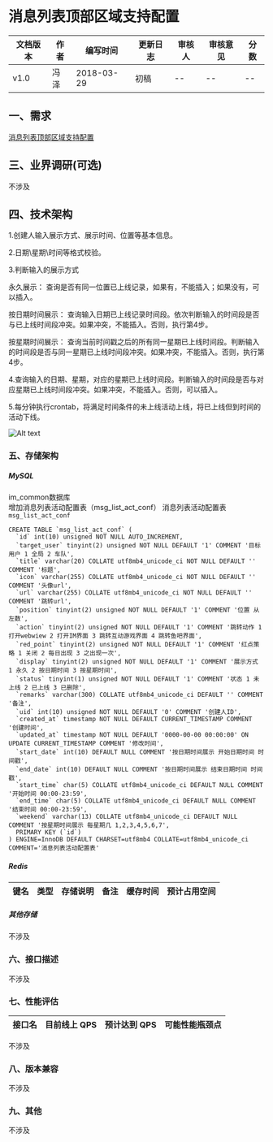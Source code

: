 # 消息列表顶部区域支持配置

| 文档版本 | 作者 | 编写时间 | 更新日志 | 审核人 | 审核意见 | 分数 |
| ----- | ----- | ----- | ----- | ----- | ----- | ----- |
| v1.0 | 冯泽 | 2018-03-29 | 初稿 | -- | -- | -- |
          

## 一、需求 
[消息列表顶部区域支持配置](http://pm.jieniu.cc/projects/douyu_msg/wiki/2018-02-22_PRD-2)

## 三、业界调研(可选) 
不涉及

## 四、技术架构 

1.创建人输入展示方式、展示时间、位置等基本信息。 

2.日期\星期\时间等格式校验。 

3.判断输入的展示方式

永久展示： 
查询是否有同一位置已上线记录，如果有，不能插入；如果没有，可以插入。 

按日期时间展示： 
查询输入日期已上线记录时间段。依次判断输入的时间段是否与已上线时间段冲突。如果冲突，不能插入。否则，执行第4步。 

按星期时间展示： 
查询当前时间戳之后的所有同一星期已上线时间段。判断输入的时间段是否与同一星期已上线时间段冲突。如果冲突，不能插入。否则，执行第4步。 

4.查询输入的日期、星期，对应的星期已上线时间段。判断输入的时间段是否与对应星期已上线时间段冲突。如果冲突，不能插入。否则，可以插入。 

5.每分钟执行crontab，将满足时间条件的未上线活动上线，将已上线但到时间的活动下线。 

![Alt text](./pics/消息列表配置_流程图.png)

### 五、存储架构 
##### MySQL  

im_common数据库  
增加消息列表活动配置表（msg_list_act_conf）
消息列表活动配置表 `msg_list_act_conf`

```
CREATE TABLE `msg_list_act_conf` (
  `id` int(10) unsigned NOT NULL AUTO_INCREMENT,
  `target_user` tinyint(2) unsigned NOT NULL DEFAULT '1' COMMENT '目标用户 1 全局 2 车队',
  `title` varchar(20) COLLATE utf8mb4_unicode_ci NOT NULL DEFAULT '' COMMENT '标题',
  `icon` varchar(255) COLLATE utf8mb4_unicode_ci NOT NULL DEFAULT '' COMMENT '头像url',
  `url` varchar(255) COLLATE utf8mb4_unicode_ci NOT NULL DEFAULT '' COMMENT '跳转url',
  `position` tinyint(2) unsigned NOT NULL DEFAULT '1' COMMENT '位置 从左数',
  `action` tinyint(2) unsigned NOT NULL DEFAULT '1' COMMENT '跳转动作 1 打开webwiew 2 打开IM界面 3 跳转互动游戏界面 4 跳转鱼吧界面',
  `red_point` tinyint(2) unsigned NOT NULL DEFAULT '1' COMMENT '红点策略 1 关闭 2 每日出现 3 之出现一次',
  `display` tinyint(2) unsigned NOT NULL DEFAULT '1' COMMENT '展示方式 1 永久 2 按日期时间 3 按星期时间',
  `status` tinyint(1) unsigned NOT NULL DEFAULT '1' COMMENT '状态 1 未上线 2 已上线 3 已删除',
  `remarks` varchar(300) COLLATE utf8mb4_unicode_ci DEFAULT '' COMMENT '备注',
  `uid` int(10) unsigned NOT NULL DEFAULT '0' COMMENT '创建人ID',
  `created_at` timestamp NOT NULL DEFAULT CURRENT_TIMESTAMP COMMENT '创建时间',
  `updated_at` timestamp NOT NULL DEFAULT '0000-00-00 00:00:00' ON UPDATE CURRENT_TIMESTAMP COMMENT '修改时间',
  `start_date` int(10) DEFAULT NULL COMMENT '按日期时间展示 开始日期时间 时间戳',
  `end_date` int(10) DEFAULT NULL COMMENT '按日期时间展示 结束日期时间 时间戳',
  `start_time` char(5) COLLATE utf8mb4_unicode_ci DEFAULT NULL COMMENT '开始时间 00:00-23:59',
  `end_time` char(5) COLLATE utf8mb4_unicode_ci DEFAULT NULL COMMENT '结束时间 00:00-23:59',
  `weekend` varchar(13) COLLATE utf8mb4_unicode_ci DEFAULT NULL COMMENT '按星期时间展示 每星期几 1,2,3,4,5,6,7',
  PRIMARY KEY (`id`)
) ENGINE=InnoDB DEFAULT CHARSET=utf8mb4 COLLATE=utf8mb4_unicode_ci COMMENT='消息列表活动配置表'
```


##### Redis  

| 键名 | 类型 | 存储说明 | 备注 | 缓存时间 | 预计占用空间 |
| ------|-------:| -----:| -----:| -----:| ----: |


    
##### 其他存储
不涉及

### 六、接口描述 
不涉及

### 七、性能评估 
| 接口名 | 目前线上 QPS | 预计达到 QPS | 可能性能瓶颈点 |
| ------|------| -----| -----|
不涉及
 
### 八、版本兼容 
不涉及

### 九、其他 
不涉及





